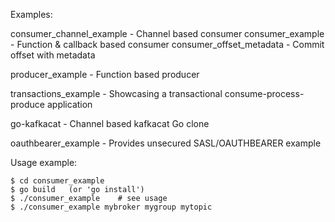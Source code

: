 
Examples:

  consumer_channel_example - Channel based consumer
  consumer_example - Function & callback based consumer
  consumer_offset_metadata - Commit offset with metadata
  
  producer_example - Function based producer

  transactions_example - Showcasing a transactional consume-process-produce application

  go-kafkacat - Channel based kafkacat Go clone

  oauthbearer_example - Provides unsecured SASL/OAUTHBEARER example


Usage example:

    $ cd consumer_example
    $ go build   (or 'go install')
    $ ./consumer_example    # see usage
    $ ./consumer_example mybroker mygroup mytopic

